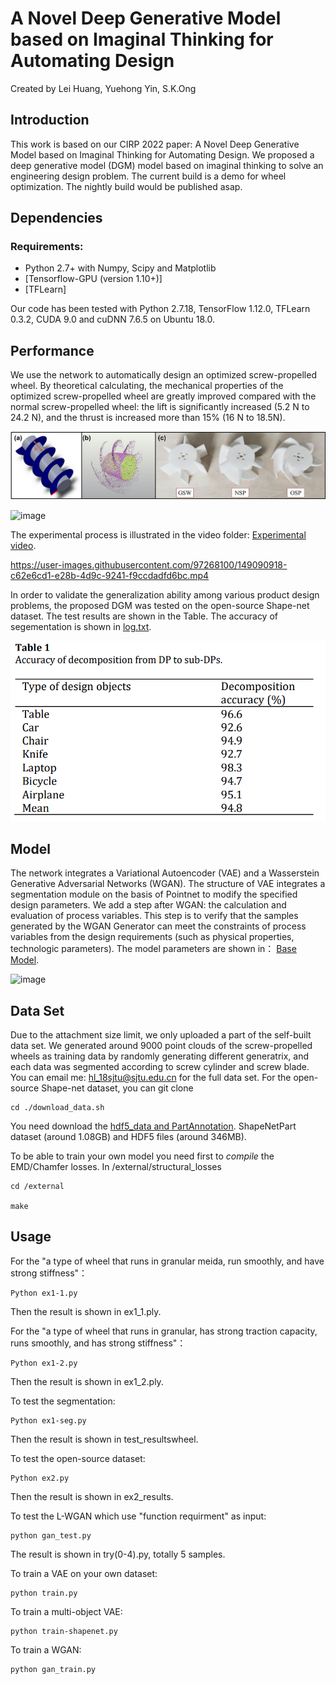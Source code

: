 # A Novel Deep Generative Model based on Imaginal Thinking for Automating Design
Created by Lei Huang, Yuehong Yin, S.K.Ong

## Introduction
This work is based on our CIRP 2022 paper: A Novel Deep Generative Model based on Imaginal Thinking for Automating Design. 
We proposed a deep generative model (DGM) model based on imaginal thinking to solve an engineering design problem.
The current build is a demo for wheel optimization. The nightly build would be published asap.


## Dependencies
### Requirements:
- Python 2.7+ with Numpy, Scipy and Matplotlib
- [Tensorflow-GPU (version 1.10+)]
- [TFLearn]

Our code has been tested with Python 2.7.18, TensorFlow 1.12.0, TFLearn 0.3.2, CUDA 9.0 and cuDNN 7.6.5 on Ubuntu 18.0.

## Performance

We use the network to automatically design an optimized screw-propelled wheel. By theoretical calculating, the mechanical properties of the optimized screw-propelled wheel are greatly improved compared with the normal screw-propelled wheel: the lift is significantly increased (5.2 N to 24.2 N), and the thrust is increased more than 15% (16 N to 18.5N). 

![image](https://github.com/automatingdesign22/DGM/blob/master/img/wheeltest.png)

![image](https://github.com/automatingdesign22/DGM/blob/master/img/experimental%20result.png)

The experimental process is illustrated in the video folder:
[Experimental video](https://github.com/automatingdesign22/DGM/blob/master/video/Experiment.mp4).

https://user-images.githubusercontent.com/97268100/149090918-c62e6cd1-e28b-4d9c-9241-f9ccdadfd6bc.mp4

In order to validate the generalization ability among various product design problems, the proposed DGM was tested on the open-source Shape-net dataset. The test results are shown in the Table. The accuracy of segementation is shown in [log.txt](https://github.com/automatingdesign22/DGM/blob/master/log.txt).

![image](https://github.com/automatingdesign22/DGM/blob/master/img/accuracy.png)

## Model
The network integrates a Variational Autoencoder (VAE) and a Wasserstein Generative Adversarial Networks (WGAN). 
The structure of VAE integrates a segmentation module on the basis of Pointnet to modify the specified design parameters. We add a step after WGAN: the calculation and evaluation of process variables. This step is to verify that the samples generated by the WGAN Generator can meet the constraints of process variables from the design requirements (such as physical properties, technologic parameters). The model parameters are shown in：
[Base Model](https://github.com/automatingdesign22/DGM/blob/master/Base%20model.txt).


![image](https://github.com/automatingdesign22/DGM/blob/master/img/structure.png)

## Data Set
Due to the attachment size limit, we only uploaded a part of the self-built data set. We generated around 9000 point clouds of the screw-propelled wheels as training data by randomly generating different generatrix, and each data was segmented according to screw cylinder and screw blade. You can email me: hl_18sjtu@sjtu.edu.cn for the full data set.
For the open-source Shape-net dataset, you can git clone
```
cd ./download_data.sh
```
You need download the [hdf5_data and PartAnnotation](http://web.stanford.edu/~ericyi/project_page/part_annotation/index.html). 
ShapeNetPart dataset (around 1.08GB) and HDF5 files (around 346MB).

To be able to train your own model you need first to _compile_ the EMD/Chamfer losses. In /external/structural_losses 
```
cd /external

make
```

## Usage
For the "a type of wheel that runs in granular meida, run smoothly, and have strong stiffness"：

```
Python ex1-1.py
```
Then the result is shown in ex1_1.ply.

For the "a type of wheel that runs in granular, has strong traction capacity, runs smoothly, and has strong stiffness"：

```
Python ex1-2.py
```
Then the result is shown in ex1_2.ply.

To test the segmentation: 
```
Python ex1-seg.py
```
Then the result is shown in test_resultswheel.


To test the open-source dataset:

```
Python ex2.py
```
Then the result is shown in ex2_results.


To test the L-WGAN which use "function requirment" as input:
```
python gan_test.py
```

The result is shown in try(0-4).py, totally 5 samples.

To train a VAE on your own dataset:
```
python train.py
```

To train a multi-object VAE:
```
python train-shapenet.py
```
To train a WGAN:
```
python gan_train.py
```
